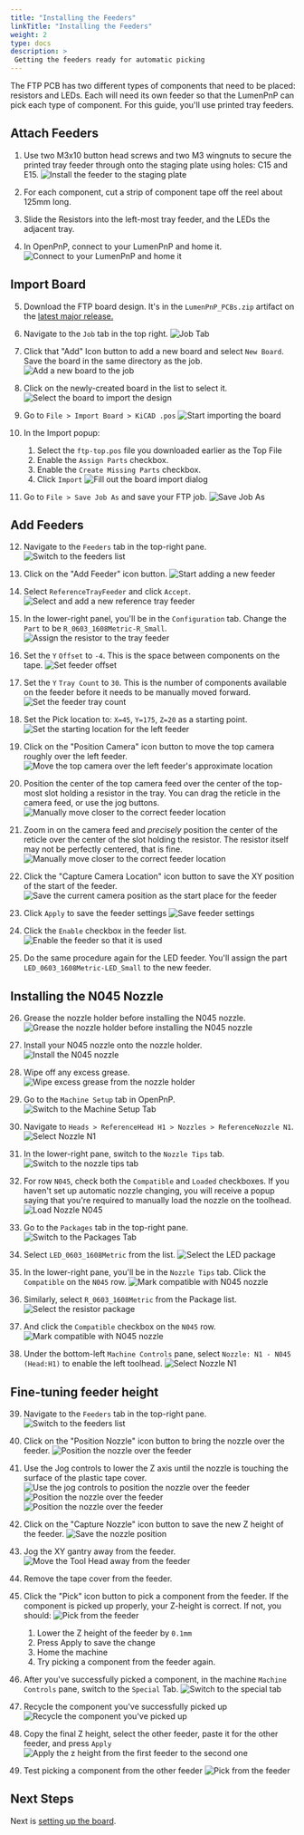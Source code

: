 ```yaml
---
title: "Installing the Feeders"
linkTitle: "Installing the Feeders"
weight: 2
type: docs
description: >
 Getting the feeders ready for automatic picking
---
```


The FTP PCB has two different types of components that need to be placed: resistors and LEDs. Each will need its own feeder so that the LumenPnP can pick each type of component. For this guide, you'll use printed tray feeders.

## Attach Feeders

1. Use two M3x10 button head screws and two M3 wingnuts to secure the printed tray feeder through onto the staging plate using holes: C15 and E15.
  ![Install the feeder to the staging plate](images/Feeder-installed-with-screws.jpg)

2. For each component, cut a strip of component tape off the reel about 125mm long.

3. Slide the Resistors into the left-most tray feeder, and the LEDs the adjacent tray.

4. In OpenPnP, connect to your LumenPnP and home it.
  ![Connect to your LumenPnP and home it](images/Connect-and-home.png)

## Import Board

5. Download the FTP board design. It's in the `LumenPnP_PCBs.zip` artifact on the [latest major release.](https://github.com/opulo-inc/lumenpnp/releases/)

6. Navigate to the `Job` tab in the top right.
  ![Job Tab](images/Job-tab.png)

7. Click that "Add" Icon button to add a new board and select `New Board`. Save the board in the same directory as the job.
  ![Add a new board to the job](images/Add-new-board.png)

8. Click on the newly-created board in the list to select it.
  ![Select the board to import the design](images/Select-board.png)

9. Go to `File > Import Board > KiCAD .pos`
  ![Start importing the board](images/Import-board-file-menu.png)
10. In the Import popup:
    1. Select the `ftp-top.pos` file you downloaded earlier as the Top File
    2. Enable the `Assign Parts` checkbox.
    3. Enable the `Create Missing Parts` checkbox.
    4. Click `Import`
  ![Fill out the board import dialog](images/Board-import-dialog.png)

11. Go to `File > Save Job As` and save your FTP job.
  ![Save Job As](images/Save-job-as.png)

## Add Feeders

12. Navigate to the `Feeders` tab in the top-right pane.
  ![Switch to the feeders list](images/Feeders-tab.png)

13. Click on the "Add Feeder" icon button.
  ![Start adding a new feeder](images/Add-feeder-button.png)

14. Select `ReferenceTrayFeeder` and click `Accept`.
  ![Select and add a new reference tray feeder](images/Select-referenceTrayFeeder.png)

15. In the lower-right panel, you'll be in the `Configuration` tab. Change the `Part` to be `R_0603_1608Metric-R_Small`.
  ![Assign the resistor to the tray feeder](images/Change-feeder-part.png)

16. Set the `Y` `Offset` to `-4`. This is the space between components on the tape.
  ![Set feeder offset](images/Set-feeder-offset.png)

17. Set the `Y` `Tray Count` to `30`. This is the number of components available on the feeder before it needs to be manually moved forward.
  ![Set the feeder tray count](images/Set-tray-count.png)

18. Set the Pick location to: `X=45`, `Y=175`, `Z=20` as a starting point.
  ![Set the starting location for the left feeder](images/Set-left-pick-location.png)

19. Click on the "Position Camera" icon button to move the top camera roughly over the left feeder.
  ![Move the top camera over the left feeder's approximate location](images/Position-camera-over-feeder.png)

20. Position the center of the top camera feed over the center of the top-most slot holding a resistor in the tray. You can drag the reticle in the camera feed, or use the jog buttons.
  ![Manually move closer to the correct feeder location](images/Position-over-feeder-start-rough.png)

21. Zoom in on the camera feed and *precisely* position the center of the reticle over the center of the slot holding the resistor. The resistor itself may not be perfectly centered, that is fine.
  ![Manually move closer to the correct feeder location](images/Position-over-feeder-start-precise.png)

22. Click the "Capture Camera Location" icon button to save the XY position of the start of the feeder.
  ![Save the current camera position as the start place for the feeder](images/Capture-camera-position-feeder.png)

23. Click `Apply` to save the feeder settings
  ![Save feeder settings](images/Save-feeder-settings.png)

24. Click the `Enable` checkbox in the feeder list.
  ![Enable the feeder so that it is used](images/Enable-feeder.png)

25. Do the same procedure again for the LED feeder. You'll assign the part `LED_0603_1608Metric-LED_Small` to the new feeder.

## Installing the N045 Nozzle

26. Grease the nozzle holder before installing the N045 nozzle.
  ![Grease the nozzle holder before installing the N045 nozzle](images/Install-nozzle-grease.jpg)
27. Install your N045 nozzle onto the nozzle holder.
  ![Install the N045 nozzle](images/Install-nozzle-nozzle.jpg)
28. Wipe off any excess grease.
  ![Wipe excess grease from the nozzle holder](images/Install-nozzle-wipe.jpg)
29. Go to the `Machine Setup` tab in OpenPnP.
  ![Switch to the Machine Setup Tab](images/Machine-setup-tab.png)

30. Navigate to `Heads > ReferenceHead H1 > Nozzles > ReferenceNozzle N1`.
  ![Select Nozzle N1](images/Reference-nozzle-n1.png)

31. In the lower-right pane, switch to the `Nozzle Tips` tab.
  ![Switch to the nozzle tips tab](images/Nozzle-tips-tab.png)

32. For row `N045`, check both the `Compatible` and `Loaded` checkboxes. If you haven't set up automatic nozzle changing, you will receive a popup saying that you're required to manually load the nozzle on the toolhead.
  ![Load Nozzle N045](images/Load-nozzle-n045.png)

33. Go to the `Packages` tab in the top-right pane.
  ![Switch to the Packages Tab](images/Packages-tab.png)

34. Select `LED_0603_1608Metric` from the list.
  ![Select the LED package](images/Select-led-package.png)

35. In the lower-right pane, you'll be in the `Nozzle Tips` tab. Click the `Compatible` on the `N045` row.
  ![Mark compatible with N045 nozzle](images/Select-led-nozzle-tips.png)
36. Similarly, select `R_0603_1608Metric` from the Package list.
  ![Select the resistor package](images/Select-resistor-package.png)
37. And click the `Compatible` checkbox on the `N045` row.
  ![Mark compatible with N045 nozzle](images/Select-resistor-nozzle-tips.png)
38. Under the bottom-left `Machine Controls` pane, select `Nozzle: N1 - N045 (Head:H1)` to enable the left toolhead.
  ![Select Nozzle N1](images/Enable-nozzle-n1.png)

## Fine-tuning feeder height

39. Navigate to the `Feeders` tab in the top-right pane.
  ![Switch to the feeders list](images/Feeders-tab.png)

40. Click on the "Position Nozzle" icon button to bring the nozzle over the feeder.
  ![Position the nozzle over the feeder](images/Position-nozzle-over-feeder.png)

41. Use the Jog controls to lower the Z axis until the nozzle is touching the surface of the plastic tape cover.
  ![Use the jog controls to position the nozzle over the feeder](images/Z-jog-controls.png)
  ![Position the nozzle over the feeder](images/Nozzle-position-far.jpg)
  ![Position the nozzle over the feeder](images/Nozzle-position-close.jpg)

42. Click on the "Capture Nozzle" icon button to save the new Z height of the feeder.
  ![Save the nozzle position](images/Capture-nozzle-position-feeder.png)

43. Jog the XY gantry away from the feeder.
  ![Move the Tool Head away from the feeder](images/XY-jog-controls.png)

44. Remove the tape cover from the feeder.
45. Click the "Pick" icon button to pick a component from the feeder. If the component is picked up properly, your Z-height is correct. If not, you should:
  ![Pick from the feeder](images/Pick-from-feeder.png)
    1. Lower the Z height of the feeder by `0.1mm`
    2. Press Apply to save the change
    3. Home the machine
    4. Try picking a component from the feeder again.

46. After you've successfully picked a component, in the machine `Machine Controls` pane, switch to the `Special` Tab.
  ![Switch to the special tab](images/Special-tab.png)

47. Recycle the component you've successfully picked up
  ![Recycle the component you've picked up](images/Recycle-component.png)

48. Copy the final Z height, select the other feeder, paste it for the other feeder, and press `Apply`
  ![Apply the z height from the first feeder to the second one](images/Copy-and-paste-z-height.png)

49. Test picking a component from the other feeder
  ![Pick from the feeder](images/Pick-from-feeder.png)

## Next Steps

Next is [setting up the board](../setting-up-the-board/index.md).
